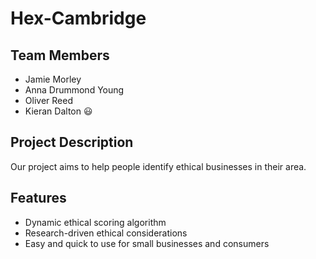 # Hex-Cambridge

## Team Members
* Jamie Morley
* Anna Drummond Young
* Oliver Reed
* Kieran Dalton :smiley:

## Project Description
Our project aims to help people identify ethical businesses in their area.

## Features

* Dynamic ethical scoring algorithm
* Research-driven ethical considerations
* Easy and quick to use for small businesses and consumers
